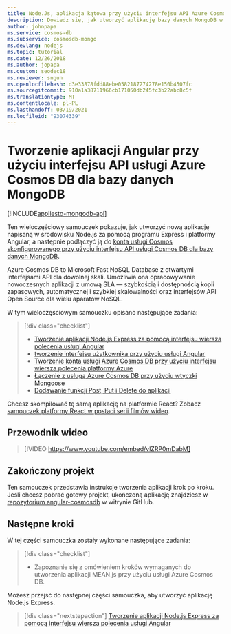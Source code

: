 ```yaml
---
title: Node.Js, aplikacja kątowa przy użyciu interfejsu API Azure Cosmos DB dla MongoB (part1)
description: Dowiedz się, jak utworzyć aplikację bazy danych MongoDB w usłudze Angular i języku Node dla usługi Azure Cosmos DB przy użyciu tych samych interfejsów API, co używane w usłudze MongoDB, oglądając tę serię samouczków opartą na filmach wideo.
author: johnpapa
ms.service: cosmos-db
ms.subservice: cosmosdb-mongo
ms.devlang: nodejs
ms.topic: tutorial
ms.date: 12/26/2018
ms.author: jopapa
ms.custom: seodec18
ms.reviewer: sngun
ms.openlocfilehash: d3e33878fdd88ebe0582187274278e150b4507fc
ms.sourcegitcommit: 910a1a38711966cb171050db245fc3b22abc8c5f
ms.translationtype: MT
ms.contentlocale: pl-PL
ms.lasthandoff: 03/19/2021
ms.locfileid: "93074339"
---
```

# <a name="create-an-angular-app-with-azure-cosmos-dbs-api-for-mongodb"></a>Tworzenie aplikacji Angular przy użyciu interfejsu API usługi Azure Cosmos DB dla bazy danych MongoDB
[!INCLUDE[appliesto-mongodb-api](includes/appliesto-mongodb-api.md)]

Ten wieloczęściowy samouczek pokazuje, jak utworzyć nową aplikację napisaną w środowisku Node.js za pomocą programu Express i platformy Angular, a następnie podłączyć ją do [konta usługi Cosmos skonfigurowanego przy użyciu interfejsu API usługi Cosmos DB dla bazy danych MongoDB](mongodb-introduction.md).

Azure Cosmos DB to Microsoft Fast NoSQL Database z otwartymi interfejsami API dla dowolnej skali. Umożliwia ona opracowywanie nowoczesnych aplikacji z umową SLA — szybkością i dostępnością kopii zapasowych, automatycznej i szybkiej skalowalności oraz interfejsów API Open Source dla wielu aparatów NoSQL.

W tym wieloczęściowym samouczku opisano następujące zadania:

> [!div class="checklist"]
> * [Tworzenie aplikacji Node.js Express za pomocą interfejsu wiersza polecenia usługi Angular](tutorial-develop-mongodb-nodejs-part2.md)
> * [tworzenie interfejsu użytkownika przy użyciu usługi Angular](tutorial-develop-mongodb-nodejs-part3.md)
> * [Tworzenie konta usługi Azure Cosmos DB przy użyciu interfejsu wiersza polecenia platformy Azure](tutorial-develop-mongodb-nodejs-part4.md) 
> * [Łączenie z usługą Azure Cosmos DB przy użyciu wtyczki Mongoose](tutorial-develop-mongodb-nodejs-part5.md)
> * [Dodawanie funkcji Post, Put i Delete do aplikacji](tutorial-develop-mongodb-nodejs-part6.md)

Chcesz skompilować tę samą aplikację na platformie React? Zobacz [samouczek platformy React w postaci serii filmów wideo](tutorial-develop-mongodb-react.md).

## <a name="video-walkthrough"></a>Przewodnik wideo

> [!VIDEO https://www.youtube.com/embed/vlZRP0mDabM]

## <a name="finished-project"></a>Zakończony projekt 

Ten samouczek przedstawia instrukcje tworzenia aplikacji krok po kroku. Jeśli chcesz pobrać gotowy projekt, ukończoną aplikację znajdziesz w [repozytorium angular-cosmosdb](https://github.com/Azure-Samples/angular-cosmosdb) w witrynie GitHub.

## <a name="next-steps"></a>Następne kroki

W tej części samouczka zostały wykonane następujące zadania:

> [!div class="checklist"]
> * Zapoznanie się z omówieniem kroków wymaganych do utworzenia aplikacji MEAN.js przy użyciu usługi Azure Cosmos DB. 

Możesz przejść do następnej części samouczka, aby utworzyć aplikację Node.js Express.

> [!div class="nextstepaction"]
> [Tworzenie aplikacji Node.js Express za pomocą interfejsu wiersza polecenia usługi Angular](tutorial-develop-mongodb-nodejs-part2.md)
